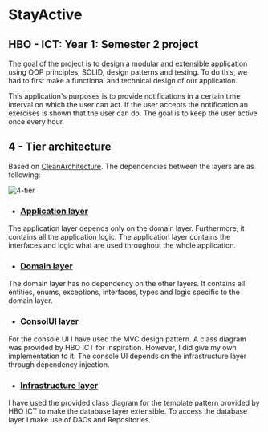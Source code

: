 # StayActive
## HBO - ICT: Year 1: Semester 2 project
The goal of the project is to design a modular and extensible application using OOP principles, SOLID, design patterns and testing. To do this, we had to first make a functional and technical design of our application. 

This application's purposes is to provide notifications in a certain time interval on which the user can act. If the user accepts the notification an exercises is shown that the user can do. The goal is to keep the user active once every hour.

## 4 - Tier architecture 
Based on [CleanArchitecture](https://github.com/jasontaylordev/CleanArchitecture). The dependencies 
between the layers are as following:

![4-tier](assets/n-tier.png)

- ### [Application layer](Application)
The application layer depends only on the domain layer. Furthermore, it contains all the application logic. The application
layer contains the interfaces and logic what are used throughout the whole application. 
- ### [Domain layer](Domain)
The domain layer has no dependency on the other layers. It contains all entities, enums, exceptions, interfaces, 
types and logic specific to the domain layer.
- ### [ConsolUI layer](ConsoleUI)
For the console UI I have used the MVC design pattern. A class diagram was provided by HBO ICT for inspiration.
However, I did give my own implementation to it. The console UI  depends on the infrastructure layer through dependency 
injection.
- ### [Infrastructure layer](Infrastructure)
I have used the provided class diagram for the template pattern provided by HBO ICT to make the database layer extensible. To access the database layer
I make use of DAOs and Repositories.


